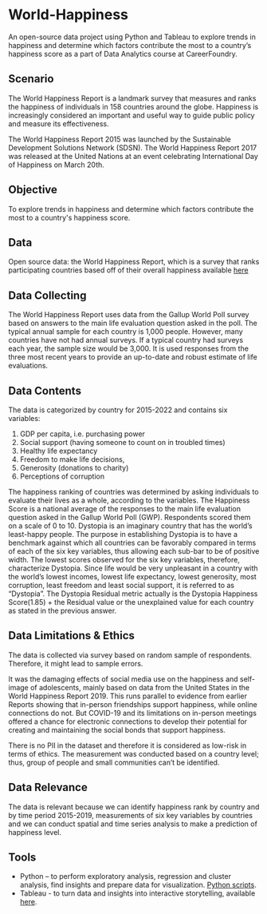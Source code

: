 # World-Happiness

An open-source data project using Python and Tableau to explore trends in happiness and determine which factors contribute the most to a country’s happiness score as a part of Data Analytics course at CareerFoundry.

## Scenario
The World Happiness Report is a landmark survey that measures and ranks the happiness of individuals in 158 countries around the globe. Happiness is increasingly considered an important and useful way to guide public policy and measure its effectiveness. 

The World Happiness Report 2015 was launched by the Sustainable Development Solutions Network (SDSN). The World Happiness Report 2017 was released at the United Nations at an event celebrating International Day of Happiness on March 20th.

## Objective
To explore trends in happiness and determine which factors contribute the most to a country's happiness score.

## Data 
Open source data: the World Happiness Report, which is a survey that ranks participating countries based off of their overall happiness available [here](https://www.kaggle.com/datasets/mathurinache/world-happiness-report)


## Data Collecting
The World Happiness Report uses data from the Gallup World Poll survey based on answers to the main life evaluation question asked in the poll. The typical annual sample for each country is 1,000 people. However, many countries have not had annual surveys. If a typical country had surveys each year, the sample size would be 3,000. It is used responses from the three most recent years to provide an up-to-date and robust estimate of life evaluations.

## Data Contents

The data is categorized by country for 2015-2022 and contains six variables:
1.	GDP per capita, i.e. purchasing power
2.	Social support (having someone to count on in troubled times)
3.	Healthy life expectancy
4.	Freedom to make life decisions,
5.	Generosity (donations to charity)
6.	Perceptions of corruption

The happiness ranking of countries was determined by asking individuals to evaluate their lives as a whole, according to the variables. The Happiness Score is a national average of the responses to the main life evaluation question asked in the Gallup World Poll (GWP). Respondents scored them on a scale of 0 to 10.
Dystopia is an imaginary country that has the world’s least-happy people. The purpose in establishing Dystopia is to have a benchmark against which all countries can be favorably compared in terms of each of the six key variables, thus allowing each sub-bar to be of positive width. The lowest scores observed for the six key variables, therefore, characterize Dystopia. Since life would be very unpleasant in a country with the world’s lowest incomes, lowest life expectancy, lowest generosity, most corruption, least freedom and least social support, it is referred to as “Dystopia”. The Dystopia Residual metric actually is the Dystopia Happiness Score(1.85) + the Residual value or the unexplained value for each country as stated in the previous answer.

## Data Limitations & Ethics
The data is collected via survey based on random sample of respondents. Therefore, it might lead to sample errors.

It was the damaging effects of social media use on the happiness and self-image of adolescents, mainly based on data from the United States in the World Happiness Report 2019. This runs parallel to evidence from earlier Reports showing that in-person friendships support happiness, while online connections do not. But COVID-19 and its limitations on in-person meetings offered a chance for electronic connections to develop their potential for creating and maintaining the social bonds that support happiness.

There is no PII in the dataset and therefore it is considered as low-risk in terms of ethics. The measurement was conducted based on a country level; thus, group of people and small communities can’t be identified.

## Data Relevance
The data is relevant because we can identify happiness rank by country and by time period 2015-2019, measurements of six key variables by countries and we can conduct spatial and time series analysis to make a prediction of happiness level.

## Tools
- Python – to perform exploratory analysis, regression and cluster analysis, find insights and prepare data for visualization. [Python scripts](https://github.com/Smologonova/Python_World-Happiness/tree/main/03%20Scripts).
- Tableau - to turn data and insights into interactive storytelling, available [here](https://public.tableau.com/app/profile/iryna.smologonova/viz/WorldHappiness_16650922495530/WorldHappiness?publish=yes).

